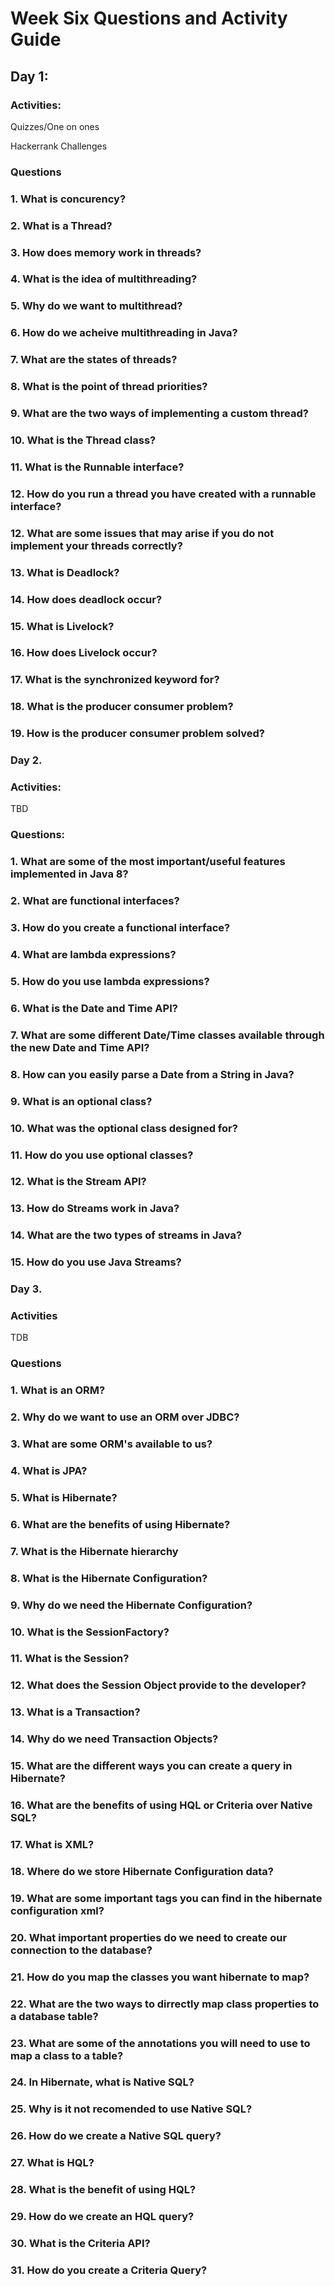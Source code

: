 # Week Six Questions and Activity Guide

## Day 1:

### Activities:

Quizzes/One on ones

Hackerrank Challenges

### Questions

### 1. What is concurency?

### 2. What is a Thread?

### 3. How does memory work in threads?

### 4. What is the idea of multithreading?

### 5. Why do we want to multithread?

### 6. How do we acheive multithreading in Java?

### 7. What are the states of threads?

### 8. What is the point of thread priorities?

### 9. What are the two ways of implementing a custom thread?

### 10. What is the Thread class?

### 11. What is the Runnable interface?

### 12. How do you run a thread you have created with a runnable interface?

### 12. What are some issues that may arise if you do not implement your threads correctly?

### 13. What is Deadlock?

### 14. How does deadlock occur?

### 15. What is Livelock?

### 16. How does Livelock occur?

### 17. What is the synchronized keyword for?

### 18. What is the producer consumer problem?

### 19. How is the producer consumer problem solved?

### Day 2.

### Activities:

TBD

### Questions:

### 1. What are some of the most important/useful features implemented in Java 8?

### 2. What are functional interfaces?

### 3. How do you create a functional interface?

### 4. What are lambda expressions?

### 5. How do you use lambda expressions?

### 6. What is the Date and Time API?

### 7. What are some different Date/Time classes available through the new Date and Time API?

### 8. How can you easily parse a Date from a String in Java?

### 9. What is an optional class?

### 10. What was the optional class designed for?

### 11. How do you use optional classes?

### 12. What is the Stream API?

### 13. How do Streams work in Java?

### 14. What are the two types of streams in Java?

### 15. How do you use Java Streams?

### Day 3.

### Activities

TDB

### Questions

### 1. What is an ORM?

### 2. Why do we want to use an ORM over JDBC?

### 3. What are some ORM's available to us?

### 4. What is JPA?

### 5. What is Hibernate?

### 6. What are the benefits of using Hibernate?

### 7. What is the Hibernate hierarchy

### 8. What is the Hibernate Configuration?

### 9. Why do we need the Hibernate Configuration?

### 10. What is the SessionFactory?

### 11. What is the Session?

### 12. What does the Session Object provide to the developer?

### 13. What is a Transaction?

### 14. Why do we need Transaction Objects?

### 15. What are the different ways you can create a query in Hibernate?

### 16. What are the benefits of using HQL or Criteria over Native SQL?

### 17. What is XML?

### 18. Where do we store Hibernate Configuration data?

### 19. What are some important tags you can find in the hibernate configuration xml?

### 20. What important properties do we need to create our connection to the database?

### 21. How do you map the classes you want hibernate to map?

### 22. What are the two ways to dirrectly map class properties to a database table?

### 23. What are some of the annotations you will need to use to map a class to a table?

### 24. In Hibernate, what is Native SQL?

### 25. Why is it not recomended to use Native SQL?

### 26. How do we create a Native SQL query?

### 27. What is HQL?

### 28. What is the benefit of using HQL?

### 29. How do we create an HQL query?

### 30. What is the Criteria API?

### 31. How do you create a Criteria Query?